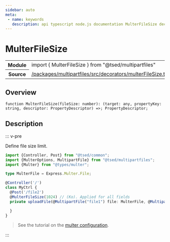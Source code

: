 ```yaml
---
sidebar: auto
meta:
 - name: keywords
   description: api typescript node.js documentation MulterFileSize decorator
---
```

# MulterFileSize <Badge text="Decorator" type="decorator"/>
<!-- Summary -->
<section class="symbol-info"><table class="is-full-width"><tbody><tr><th>Module</th><td><div class="lang-typescript"><span class="token keyword">import</span> { MulterFileSize }&nbsp;<span class="token keyword">from</span>&nbsp;<span class="token string">"@tsed/multipartfiles"</span></div></td></tr><tr><th>Source</th><td><a href="https://github.com/TypedProject/ts-express-decorators/blob/v5.4.0/packages/multipartfiles/src/decorators/multerFileSize.ts#L0-L0">/packages/multipartfiles/src/decorators/multerFileSize.ts</a></td></tr></tbody></table></section>

<!-- Overview -->
## Overview


<pre><code class="typescript-lang ">function <span class="token function">MulterFileSize</span><span class="token punctuation">(</span>fileSize<span class="token punctuation">:</span> <span class="token keyword">number</span><span class="token punctuation">)</span><span class="token punctuation">:</span> <span class="token punctuation">(</span>target<span class="token punctuation">:</span> <span class="token keyword">any</span><span class="token punctuation">,</span> propertyKey<span class="token punctuation">:</span> <span class="token keyword">string</span><span class="token punctuation">,</span> descriptor<span class="token punctuation">:</span> PropertyDescriptor<span class="token punctuation">)</span> =&gt<span class="token punctuation">;</span> PropertyDescriptor<span class="token punctuation">;</span></code></pre>



<!-- Description -->
## Description

::: v-pre

Define file size limit.

```typescript
import {Controller, Post} from "@tsed/common";
import {MulterOptions, MultipartFile} from "@tsed/multipartfiles";
import {Multer} from "@types/multer";

type MulterFile = Express.Multer.File;

@Controller('/')
class MyCtrl {
  @Post('/file2')
  @MulterFileSize(1024) // (Ko). Applied for all fields
  private uploadFile(@MultipartFile("file1") file: MulterFile, @MultipartFile("file2") file2: MulterFile) {

  }
}
```

> See the tutorial on the [multer configuration](/tutorials/multer.md).

:::